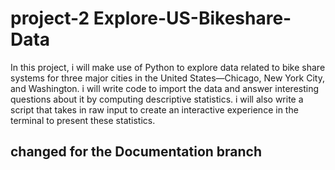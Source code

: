# project-2 Explore-US-Bikeshare-Data

In this project, i will make use of Python to explore data related to bike share systems for three major cities in the United States—Chicago, New York City, and Washington. i will write code to import the data and answer interesting questions about it by computing descriptive statistics. i will also write a script that takes in raw input to create an interactive experience in the terminal to present these statistics.
## changed for the Documentation branch
